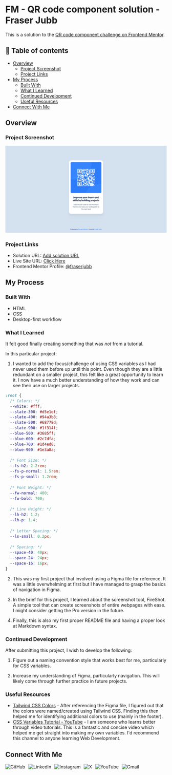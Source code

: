 # FM - QR code component solution - Fraser Jubb

This is a solution to the [QR code component challenge on Frontend Mentor](https://www.frontendmentor.io/challenges/qr-code-component-iux_sIO_H).

## 📖 Table of contents

- [Overview](#overview)
  - [Project Screenshot](#project-screenshot)
  - [Project Links](#project-links)
- [My Process](#my-process)
  - [Built With](#built-with)
  - [What I Learned](#what-i-learned)
  - [Continued Development](#continued-development)
  - [Useful Resources](#useful-resources)
- [Connect With Me](#connect-with-me)

## Overview

### Project Screenshot

![Screenshot of solution](/images/solution-fraser.png)

### Project Links

- Solution URL: [Add solution URL](https://your-solution-url.com)
- Live Site URL: [Click Here](https://fm-qrcodecomponent-fraser.netlify.app/)
- Frontend Mentor Profile: [@fraserjubb](https://www.frontendmentor.io/profile/fraserjubb)

## My Process

### Built With

- HTML
- CSS
- Desktop-first workflow

### What I Learned

It felt good finally creating something that was _not_ from a tutorial.

In this particular project:

1. I wanted to add the focus/challenge of using CSS variables as I had never used them before up until this point. Even though they are a little redundant on a smaller project, this felt like a great opportunity to learn it. I now have a much better understanding of how they work and can see their use on larger projects.

```css
:root {
  /* Colors: */
  --white: #fff;
  --slate-300: #d5e1ef;
  --slate-400: #94a3b8;
  --slate-500: #68778d;
  --slate-900: #1f314f;
  --blue-500: #3685ff;
  --blue-600: #2c7dfa;
  --blue-700: #1d4ed8;
  --blue-900: #1e3a8a;

  /* Font Size: */
  --fs-h2: 2.2rem;
  --fs-p-normal: 1.5rem;
  --fs-p-small: 1.2rem;

  /* Font Weight: */
  --fw-normal: 400;
  --fw-bold: 700;

  /* Line Height: */
  --lh-h2: 1.2;
  --lh-p: 1.4;

  /* Letter Spacing: */
  --ls-small: 0.2px;

  /* Spacing: */
  --space-40: 40px;
  --space-24: 24px;
  --space-16: 16px;
}
```

2. This was my first project that involved using a Figma file for reference. It was a little overwhelming at first but I have managed to grasp the basics of navigation in Figma.

3. In the brief for this project, I learned about the screenshot tool, FireShot. A simple tool that can create screenshots of entire webpages with ease. I might consider getting the Pro version in the future.

4. Finally, this is also my first proper README file and having a proper look at Markdown syntax.

### Continued Development

After submitting this project, I wish to develop the following:

1. Figure out a naming convention style that works best for me, particularly for CSS variables.

2. Increase my understanding of Figma, particularly navigation. This will likely come through further practice in future projects.

### Useful Resources

- [Tailwind CSS Colors](https://tailwindcss.com/docs/customizing-colors) - After referencing the Figma file, I figured out that the colors were named/created using Tailwind CSS. Finding this then helped me for identifying additional colors to use (mainly in the footer).
- [CSS Variables Tutorial - YouTube](https://www.youtube.com/watch?v=oZPR_78wCnY) - I am someone who learns better through video tutorials. This is a fantastic and concise video which helped me get straight into making my own variables. I'd recommend this channel to anyone learning Web Development.

## Connect With Me

<a href="https://github.com/fraserjubb"><img height="30px" align="left" alt="GitHub" style="padding-right:10px" title="Github" src="https://img.shields.io/badge/github-%23121011.svg?style=plastic&logo=github&logoColor=white"/></a>
<a href="https://www.linkedin.com/in/fraser-jubb"><img height="30px" align="left" alt="LinkedIn" style="padding-right:10px" title="LinkedIn" src="https://img.shields.io/badge/linkedin-%230077B5.svg?style=plastic&logo=linkedin&logoColor=white"/></a>
<a href="https://www.instagram.com/thejubbzone/"><img height="30px" align="left" alt="Instagram" style="padding-right:10px" title="Instagram" src="https://img.shields.io/badge/Instagram-%23E4405F.svg?style=plastic&logo=Instagram&logoColor=white"/></a>
<a href="https://x.com/fraserjubb"><img height="30px" align="left" alt="X" style="padding-right:10px" title="X" src="https://img.shields.io/badge/X-%23000000.svg?style=plastic&logo=X&logoColor=white"/></a>
<a href="https://www.youtube.com/@thejubbzone2374"><img height="30px" align="left" alt="YouTube" style="padding-right:10px" title="YouTube" src="https://img.shields.io/badge/YouTube-%23FF0000.svg?style=plastic&logo=YouTube&logoColor=white"/></a>
<a href="mailto:fraserjubb.dev@gmail.com"><img height="30px" align="left" alt="Gmail" style="padding-right:10px" title="Gmail" src="https://img.shields.io/badge/Gmail-D14836?style=plastic&logo=gmail&logoColor=white"/></a>

<br/>

#
